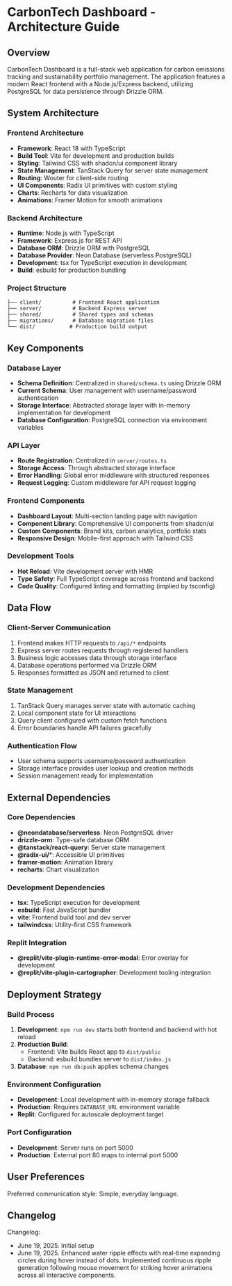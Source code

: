 # CarbonTech Dashboard - Architecture Guide

## Overview

CarbonTech Dashboard is a full-stack web application for carbon emissions tracking and sustainability portfolio management. The application features a modern React frontend with a Node.js/Express backend, utilizing PostgreSQL for data persistence through Drizzle ORM.

## System Architecture

### Frontend Architecture
- **Framework**: React 18 with TypeScript
- **Build Tool**: Vite for development and production builds
- **Styling**: Tailwind CSS with shadcn/ui component library
- **State Management**: TanStack Query for server state management
- **Routing**: Wouter for client-side routing
- **UI Components**: Radix UI primitives with custom styling
- **Charts**: Recharts for data visualization
- **Animations**: Framer Motion for smooth animations

### Backend Architecture
- **Runtime**: Node.js with TypeScript
- **Framework**: Express.js for REST API
- **Database ORM**: Drizzle ORM with PostgreSQL
- **Database Provider**: Neon Database (serverless PostgreSQL)
- **Development**: tsx for TypeScript execution in development
- **Build**: esbuild for production bundling

### Project Structure
```
├── client/          # Frontend React application
├── server/          # Backend Express server
├── shared/          # Shared types and schemas
├── migrations/      # Database migration files
└── dist/           # Production build output
```

## Key Components

### Database Layer
- **Schema Definition**: Centralized in `shared/schema.ts` using Drizzle ORM
- **Current Schema**: User management with username/password authentication
- **Storage Interface**: Abstracted storage layer with in-memory implementation for development
- **Database Configuration**: PostgreSQL connection via environment variables

### API Layer
- **Route Registration**: Centralized in `server/routes.ts`
- **Storage Access**: Through abstracted storage interface
- **Error Handling**: Global error middleware with structured responses
- **Request Logging**: Custom middleware for API request logging

### Frontend Components
- **Dashboard Layout**: Multi-section landing page with navigation
- **Component Library**: Comprehensive UI components from shadcn/ui
- **Custom Components**: Brand kits, carbon analytics, portfolio stats
- **Responsive Design**: Mobile-first approach with Tailwind CSS

### Development Tools
- **Hot Reload**: Vite development server with HMR
- **Type Safety**: Full TypeScript coverage across frontend and backend
- **Code Quality**: Configured linting and formatting (implied by tsconfig)

## Data Flow

### Client-Server Communication
1. Frontend makes HTTP requests to `/api/*` endpoints
2. Express server routes requests through registered handlers
3. Business logic accesses data through storage interface
4. Database operations performed via Drizzle ORM
5. Responses formatted as JSON and returned to client

### State Management
1. TanStack Query manages server state with automatic caching
2. Local component state for UI interactions
3. Query client configured with custom fetch functions
4. Error boundaries handle API failures gracefully

### Authentication Flow
- User schema supports username/password authentication
- Storage interface provides user lookup and creation methods
- Session management ready for implementation

## External Dependencies

### Core Dependencies
- **@neondatabase/serverless**: Neon PostgreSQL driver
- **drizzle-orm**: Type-safe database ORM
- **@tanstack/react-query**: Server state management
- **@radix-ui/***: Accessible UI primitives
- **framer-motion**: Animation library
- **recharts**: Chart visualization

### Development Dependencies
- **tsx**: TypeScript execution for development
- **esbuild**: Fast JavaScript bundler
- **vite**: Frontend build tool and dev server
- **tailwindcss**: Utility-first CSS framework

### Replit Integration
- **@replit/vite-plugin-runtime-error-modal**: Error overlay for development
- **@replit/vite-plugin-cartographer**: Development tooling integration

## Deployment Strategy

### Build Process
1. **Development**: `npm run dev` starts both frontend and backend with hot reload
2. **Production Build**: 
   - Frontend: Vite builds React app to `dist/public`
   - Backend: esbuild bundles server to `dist/index.js`
3. **Database**: `npm run db:push` applies schema changes

### Environment Configuration
- **Development**: Local development with in-memory storage fallback
- **Production**: Requires `DATABASE_URL` environment variable
- **Replit**: Configured for autoscale deployment target

### Port Configuration
- **Development**: Server runs on port 5000
- **Production**: External port 80 maps to internal port 5000

## User Preferences

Preferred communication style: Simple, everyday language.

## Changelog

Changelog:
- June 19, 2025. Initial setup
- June 19, 2025. Enhanced water ripple effects with real-time expanding circles during hover instead of dots. Implemented continuous ripple generation following mouse movement for striking hover animations across all interactive components.